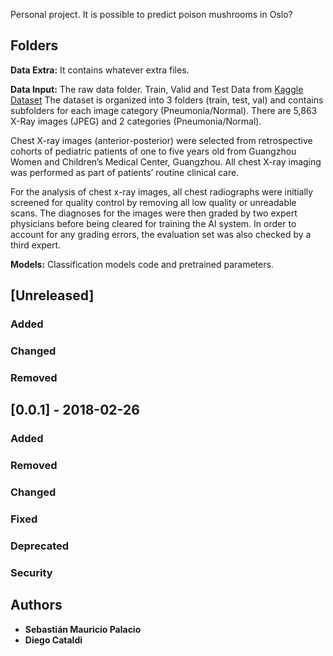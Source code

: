 Personal project. It is possible to predict poison mushrooms in Oslo?

## Folders

**Data Extra:** It contains whatever extra files.

**Data Input:** The raw data folder. Train, Valid and Test Data from [Kaggle Dataset](https://www.kaggle.com/paultimothymooney/chest-xray-pneumonia)
The dataset is organized into 3 folders (train, test, val) and contains subfolders for each image category (Pneumonia/Normal).
There are 5,863 X-Ray images (JPEG) and 2 categories (Pneumonia/Normal).

Chest X-ray images (anterior-posterior) were selected from retrospective cohorts of pediatric patients of one to
five years old from Guangzhou Women and Children’s Medical Center, Guangzhou. All chest X-ray imaging was performed
as part of patients’ routine clinical care.

For the analysis of chest x-ray images, all chest radiographs were initially screened for quality control by removing
all low quality or unreadable scans. The diagnoses for the images were then graded by two expert physicians before
being cleared for training the AI system. In order to account for any grading errors, the evaluation set was also
checked by a third expert.

**Models:** Classification models code and pretrained parameters.


## [Unreleased]
### Added
### Changed
### Removed


## [0.0.1] - 2018-02-26
### Added
### Removed
### Changed
### Fixed
### Deprecated
### Security


## Authors

* **Sebastián Mauricio Palacio**
* **Diego Cataldi**